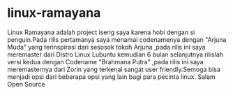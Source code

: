 linux-ramayana
==============

 Linux Ramayana adalah project iseng saya karena hobi dengan si penguin.Pada rilis pertamanya saya menamai codenamenya dengan "Arjuna Muda" yang terinspirasi dari sesosok tokoh Arjuna ,pada rilis ini saya meremaster dari Distro Linux Lubuntu kemudian 6 bulan selanjutnya rilislah versi kedua dengan Codename "Brahmana Putra" ,pada rilis ini saya meremasternya dari Zorin yang terkenal sangat user friendly.Semoga bisa menjadi opsi dari beberapa opsi yang lain bagi para pecinta linux.
 Salam Open Source
